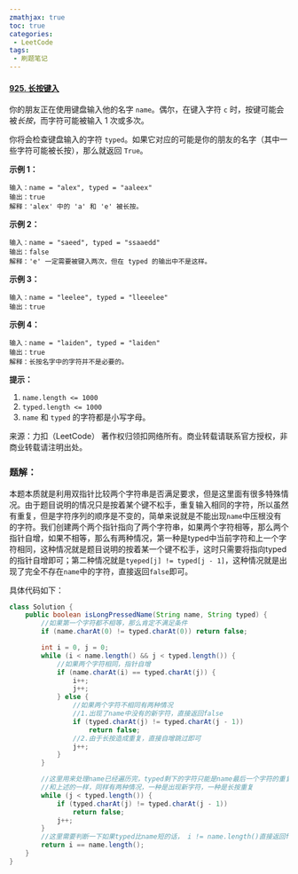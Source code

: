 ```yaml
---
zmathjax: true
toc: true
categories:
 - LeetCode
tags:
 - 刷题笔记
---
```


#### [925. 长按键入](https://leetcode-cn.com/problems/long-pressed-name/)

你的朋友正在使用键盘输入他的名字 `name`。偶尔，在键入字符 `c` 时，按键可能会被*长按*，而字符可能被输入 1 次或多次。

你将会检查键盘输入的字符 `typed`。如果它对应的可能是你的朋友的名字（其中一些字符可能被长按），那么就返回 `True`。

<!--more-->

**示例 1：**

```
输入：name = "alex", typed = "aaleex"
输出：true
解释：'alex' 中的 'a' 和 'e' 被长按。
```

**示例 2：**

```
输入：name = "saeed", typed = "ssaaedd"
输出：false
解释：'e' 一定需要被键入两次，但在 typed 的输出中不是这样。
```

**示例 3：**

```
输入：name = "leelee", typed = "lleeelee"
输出：true
```

**示例 4：**

```
输入：name = "laiden", typed = "laiden"
输出：true
解释：长按名字中的字符并不是必要的。
```

**提示：**

1. `name.length <= 1000`
2. `typed.length <= 1000`
3. `name` 和 `typed` 的字符都是小写字母。

来源：力扣（LeetCode）
著作权归领扣网络所有。商业转载请联系官方授权，非商业转载请注明出处。

### 题解：

本题本质就是利用双指针比较两个字符串是否满足要求，但是这里面有很多特殊情况。由于题目说明的情况只是按着某个键不松手，重复输入相同的字符，所以虽然有重复，但是字符序列的顺序是不变的，简单来说就是不能出现`name`中压根没有的字符。我们创建两个两个指针指向了两个字符串，如果两个字符相等，那么两个指针自增，如果不相等，那么有两种情况，第一种是typed中当前字符和上一个字符相同，这种情况就是题目说明的按着某一个键不松手，这时只需要将指向typed的指针自增即可；第二种情况就是`tyeped[j] != typed[j - 1]`，这种情况就是出现了完全不存在`name`中的字符，直接返回`false`即可。

具体代码如下：

```java
class Solution {
    public boolean isLongPressedName(String name, String typed) {
        //如果第一个字符都不相等，那么肯定不满足条件
        if (name.charAt(0) != typed.charAt(0)) return false;

        int i = 0, j = 0;
        while (i < name.length() && j < typed.length()) {
            //如果两个字符相同，指针自增
            if (name.charAt(i) == typed.charAt(j)) {
                i++;
                j++;
            } else {
                //如果两个字符不相同有两种情况
                //1.出现了name中没有的新字符，直接返回false
                if (typed.charAt(j) != typed.charAt(j - 1))
                    return false;
                //2.由于长按造成重复，直接自增跳过即可
                j++;
            }
        }

        //这里用来处理name已经遍历完，typed剩下的字符只能是name最后一个字符的重复
        //和上述的一样，同样有两种情况，一种是出现新字符，一种是长按重复
        while (j < typed.length()) {
            if (typed.charAt(j) != typed.charAt(j - 1))
                return false;
            j++;
        }
        //这里需要判断一下如果typed比name短的话， i != name.length()直接返回false
        return i == name.length();
    }
}
```
